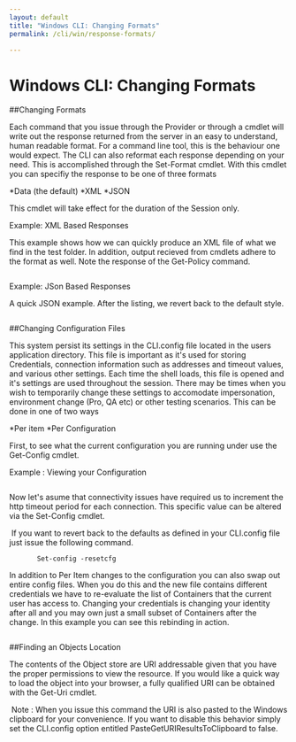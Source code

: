 ```yaml
---
layout: default
title: "Windows CLI: Changing Formats"
permalink: /cli/win/response-formats/

---
```

# Windows CLI: Changing Formats

##Changing Formats

Each command that you issue through the Provider or through a cmdlet will write out the response returned from the server in an easy to understand, human readable format. For a command line tool, this is the behaviour one would expect. The CLI can also reformat each response
depending on your need. This is accomplished through the Set-Format cmdlet. With this cmdlet you can specifiy the response to be one of three formats

*Data (the default)
*XML
*JSON

This cmdlet will take effect for the duration of the Session only.

Example: XML Based Responses

This example shows how we can quickly produce an XML file of what we find in the test folder. In addition, output recieved from cmdlets adhere to the format as well. Note
the response of the Get-Policy command.

<img src="media/winps27.jpg" alt="" />


Example: JSon Based Responses

A quick JSON example. After the listing, we revert back to the default style.

<img src="media/winps28.jpg" alt="" />

##Changing Configuration Files

This system persist its settings in the CLI.config file located 
in the users application directory. This file is important as it's used for storing
Credentials, connection information such as addresses and timeout values, and various other settings.
Each time the shell loads, this file is opened and it's settings are used throughout the session. There may be times when
you wish to temporarily change these settings to accomodate impersonation, environment change (Pro, QA etc) or other testing scenarios.
This can be done in one of two ways

*Per item 
*Per Configuration

First, to see what the current configuration you are running under use the Get-Config cmdlet.

Example : Viewing your Configuration


<img src="media/winps29.jpg" alt="" />

Now let's asume that connectivity issues have required us to increment the http timeout period for each connection. This specific value can be 
altered via the Set-Config cmdlet.

<img src="media/winps30.jpg" alt="" />
If you want to revert back to the defaults as defined in your CLI.config file just issue the following command.

           Set-config -resetcfg

In addition to Per Item changes to the configuration you can also swap out entire config files. When you do this and the new file contains
different credentials we have to re-evaluate the list of Containers that the current user has access to. Changing your credentials is changing your identity after all
and you may own just a small subset of Containers after the change. In this example you can see this rebinding in action.


<img src="media/winps31.JPG" alt="" />


##Finding an Objects Location

The contents of the Object store are URI addressable given that you have the proper permissions to view the resource. If you would like a quick way to load
the object into your browser, a fully qualified URI can be obtained with the Get-Uri cmdlet.

<img src="media/winps32.jpg" alt="" />
Note : When you issue this command the URI is also pasted to the Windows clipboard for your convenience. If you want to disable this behavior simply set the CLI.config
option entitled PasteGetURIResultsToClipboard to false.
